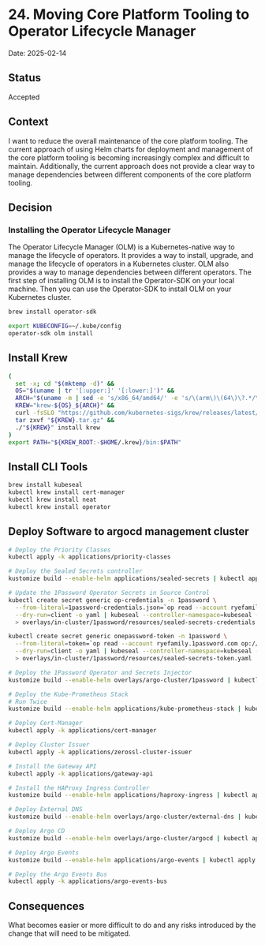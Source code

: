 # 24. Moving Core Platform Tooling to Operator Lifecycle Manager

Date: 2025-02-14

## Status

Accepted

## Context

I want to reduce the overall maintenance of the core platform tooling. The current approach of using Helm charts for deployment and management of the core platform tooling is becoming increasingly complex and difficult to maintain. Additionally, the current approach does not provide a clear way to manage dependencies between different components of the core platform tooling.

## Decision

### Installing the Operator Lifecycle Manager

The Operator Lifecycle Manager (OLM) is a Kubernetes-native way to manage the lifecycle of operators. It provides a way to install, upgrade, and manage the lifecycle of operators in a Kubernetes cluster. OLM also provides a way to manage dependencies between different operators.  The first step of installing OLM is to install the Operator-SDK on your local machine.  Then you can use the Operator-SDK to install OLM on your Kubernetes cluster.

```bash
brew install operator-sdk

export KUBECONFIG=~/.kube/config
operator-sdk olm install
```

## Install Krew

```bash
(
  set -x; cd "$(mktemp -d)" &&
  OS="$(uname | tr '[:upper:]' '[:lower:]')" &&
  ARCH="$(uname -m | sed -e 's/x86_64/amd64/' -e 's/\(arm\)\(64\)\?.*/\1\2/' -e 's/aarch64$/arm64/')" &&
  KREW="krew-${OS}_${ARCH}" &&
  curl -fsSLO "https://github.com/kubernetes-sigs/krew/releases/latest/download/${KREW}.tar.gz" &&
  tar zxvf "${KREW}.tar.gz" &&
  ./"${KREW}" install krew
)
export PATH="${KREW_ROOT:-$HOME/.krew}/bin:$PATH"
```

## Install CLI Tools

```bash
brew install kubeseal
kubectl krew install cert-manager
kubectl krew install neat
kubectl krew install operator
```

## Deploy Software to argocd management cluster

```bash
# Deploy the Priority Classes
kubectl apply -k applications/priority-classes

# Deploy the Sealed Secrets controller
kustomize build --enable-helm applications/sealed-secrets | kubectl apply -f -

# Update the 1Password Operator Secrets in Source Control
kubectl create secret generic op-credentials -n 1password \
  --from-literal=1password-credentials.json=`op read --account ryefamily.1password.com op://Home_lab/1Password-Connect-Credentials-File-usmnblm01.rye.ninja/1password-credentials.json | base64` \
  --dry-run=client -o yaml | kubeseal --controller-namespace=kubeseal --controller-name=sealed-secrets -o yaml \
  > overlays/in-cluster/1password/resources/sealed-secrets-credentials.yaml

kubectl create secret generic onepassword-token -n 1password \
  --from-literal=token=`op read --account ryefamily.1password.com op://Home_Lab/1Password-Connect-Token-usmnblm01.rye.ninja/credential` \
  --dry-run=client -o yaml | kubeseal --controller-namespace=kubeseal --controller-name=sealed-secrets -o yaml \
  > overlays/in-cluster/1password/resources/sealed-secrets-token.yaml

# Deploy the 1Password Operator and Secrets Injector
kustomize build --enable-helm overlays/argo-cluster/1password | kubectl apply -f -

# Deploy the Kube-Prometheus Stack
# Run Twice
kustomize build --enable-helm applications/kube-prometheus-stack | kubectl apply --server-side -f -

# Deploy Cert-Manager
kubectl apply -k applications/cert-manager

# Deploy Cluster Issuer
kubectl apply -k applications/zerossl-cluster-issuer

# Install the Gateway API
kubectl apply -k applications/gateway-api

# Install the HAProxy Ingress Controller
kustomize build --enable-helm applications/haproxy-ingress | kubectl apply -f -

# Deploy External DNS
kustomize build --enable-helm overlays/argo-cluster/external-dns | kubectl apply -f -

# Deploy Argo CD
kustomize build --enable-helm overlays/argo-cluster/argocd | kubectl apply -f - 

# Deploy Argo Events
kustomize build --enable-helm applications/argo-events | kubectl apply -f -

# Deploy the Argo Events Bus
kubectl apply -k applications/argo-events-bus 


```
## Consequences

What becomes easier or more difficult to do and any risks introduced by the change that will need to be mitigated.
